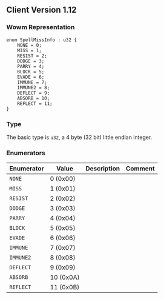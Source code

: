 ## Client Version 1.12

### Wowm Representation
```rust,ignore
enum SpellMissInfo : u32 {
    NONE = 0;
    MISS = 1;
    RESIST = 2;
    DODGE = 3;
    PARRY = 4;
    BLOCK = 5;
    EVADE = 6;
    IMMUNE = 7;
    IMMUNE2 = 8;
    DEFLECT = 9;
    ABSORB = 10;
    REFLECT = 11;
}
```
### Type
The basic type is `u32`, a 4 byte (32 bit) little endian integer.
### Enumerators
| Enumerator | Value  | Description | Comment |
| --------- | -------- | ----------- | ------- |
| `NONE` | 0 (0x00) |  |  |
| `MISS` | 1 (0x01) |  |  |
| `RESIST` | 2 (0x02) |  |  |
| `DODGE` | 3 (0x03) |  |  |
| `PARRY` | 4 (0x04) |  |  |
| `BLOCK` | 5 (0x05) |  |  |
| `EVADE` | 6 (0x06) |  |  |
| `IMMUNE` | 7 (0x07) |  |  |
| `IMMUNE2` | 8 (0x08) |  |  |
| `DEFLECT` | 9 (0x09) |  |  |
| `ABSORB` | 10 (0x0A) |  |  |
| `REFLECT` | 11 (0x0B) |  |  |
